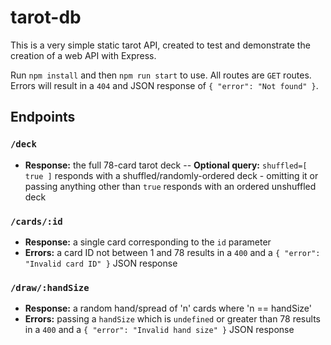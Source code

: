 # tarot-db

This is a very simple static tarot API, created to test and demonstrate the creation of a web API with Express.

Run `npm install` and then `npm run start` to use. All routes are `GET` routes. Errors will result in a `404` and JSON response of `{ "error": "Not found" }`.

## Endpoints

### `/deck`
- **Response:** the full 78-card tarot deck
-- **Optional query:** `shuffled=[ true ]` responds with a shuffled/randomly-ordered deck - omitting it or passing anything other than `true` responds with an ordered unshuffled deck

### `/cards/:id`
- **Response:** a single card corresponding to the `id` parameter
- **Errors:** a card ID not between 1 and 78 results in a `400` and a `{ "error": "Invalid card ID" }` JSON response

### `/draw/:handSize`
- **Response:** a random hand/spread of 'n' cards where 'n == handSize'
- **Errors:** passing a `handSize` which is `undefined` or greater than 78 results in a `400` and a `{ "error": "Invalid hand size" }` JSON response
